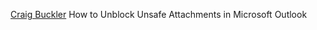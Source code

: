 
[Craig Buckler](https://www.sitepoint.com/outlook-unblock-unsafe-attachments/)
How to Unblock Unsafe Attachments in Microsoft Outlook
